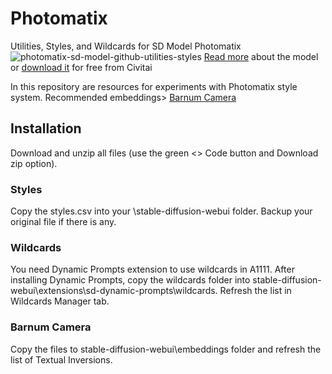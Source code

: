 # Photomatix
Utilities, Styles, and Wildcards for SD Model Photomatix
![photomatix-sd-model-github-utilities-styles](https://github.com/sandner-art/Photomatix/assets/134306627/72a177d3-8517-4b34-a112-29ceef4d8671)
[Read more](https://sandner.art/photomatix-unleashing-photorealism-in-ai-art-through-the-stable-diffusion-base-model/) about the model or [download it](https://civitai.com/models/106055) for free from Civitai

In this repository are resources for experiments with Photomatix style system.
Recommended embeddings> [Barnum Camera](https://civitai.com/models/116794?modelVersionId=126476)

## Installation
Download and unzip all files (use the green <> Code button and Download zip option).
### Styles
Copy the styles.csv into your \stable-diffusion-webui folder. Backup your original file if there is any.
### Wildcards
You need Dynamic Prompts extension to use wildcards in A1111. After installing Dynamic Prompts, copy the wildcards folder into stable-diffusion-webui\extensions\sd-dynamic-prompts\wildcards. Refresh the list in Wildcards Manager tab.
### Barnum Camera
Copy the files to stable-diffusion-webui\embeddings folder and refresh the list of Textual Inversions.
